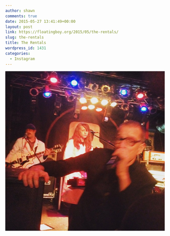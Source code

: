 ```yaml
---
author: shawn
comments: true
date: 2015-05-27 13:41:49+00:00
layout: post
link: https://floatingboy.org/2015/05/the-rentals/
slug: the-rentals
title: The Rentals
wordpress_id: 1431
categories:
  - Instagram
---
```


[![The Rentals](/assets/media/2015/05/11242271_1597442927193831_258609097_n.jpg)](/assets/media/2015/05/11242271_1597442927193831_258609097_n.jpg)
